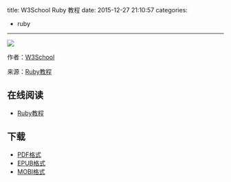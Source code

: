 title: W3School Ruby 教程
date: 2015-12-27 21:10:57
categories:
  - ruby
---

![](https://ek8whxe.cloudimg.io/s/width/226/https://www.gitbook.com/cover/book/wizardforcel/w3school-ruby.jpg?build=1450097644726&v=12.0.2)

作者：[W3School](http://www.w3cschool.cc)

来源：[Ruby教程](http://www.w3cschool.cc/ruby/ruby-tutorial.html)

<!--more-->

## 在线阅读 ##

* [Ruby教程](https://www.gitbook.com/book/wizardforcel/w3school-ruby/details)

## 下载 ##

* [PDF格式](https://www.gitbook.com/download/pdf/book/wizardforcel/w3school-ruby)
* [EPUB格式](https://www.gitbook.com/download/epub/book/wizardforcel/w3school-ruby)
* [MOBI格式](https://www.gitbook.com/download/mobi/book/wizardforcel/w3school-ruby)